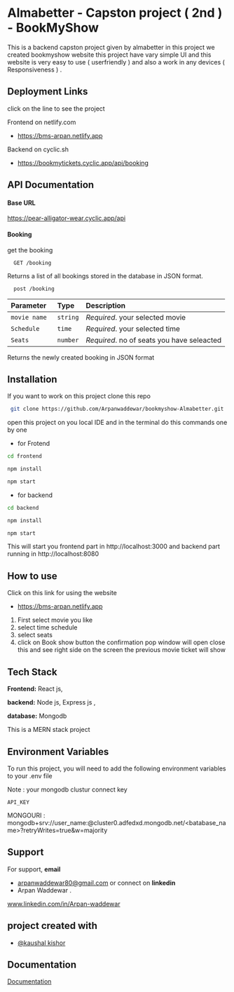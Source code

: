 
# Almabetter - Capston project ( 2nd ) - BookMyShow

This is a backend capston project given by almabetter in this project we created bookmyshow website this project have vary simple UI and this website is very easy to use ( userfriendly )  and also a work in any devices ( Responsiveness ) .
 


## Deployment Links

click on the line to see the project 

Frontend on netlify.com
 - https://bms-arpan.netlify.app

Backend on cyclic.sh

 - https://bookmytickets.cyclic.app/api/booking

 ## API Documentation

#### Base URL
https://pear-alligator-wear.cyclic.app/api

#### Booking
get  the booking

```http
  GET /booking
```
Returns a list of all bookings stored in the database in JSON format.

```http
  post /booking
```

| Parameter | Type     | Description                |
| :-------- | :------- | :------------------------- |
| `movie name ` | `string` | *Required*. your selected movie |
| `Schedule ` | `time` | *Required*. your selected time|
| `Seats ` | `number` | *Required*. no of seats you have seleacted|

Returns the newly created booking in JSON format


## Installation

If you want to work on this project clone this repo 
```bash
 git clone https://github.com/Arpanwaddewar/bookmyshow-Almabetter.git
```

open this project on you local IDE  and in the terminal do this commands one by one 
 - for Frotend
```bash
cd frontend

npm install

npm start
```
 - for backend 
 ```bash
cd backend

npm install

npm start 
 ```
 This will start you frontend part in http://localhost:3000 and backend part running in http://localhost:8080 

    
## How to use

Click on this link for using the website
 - https://bms-arpan.netlify.app
 1) First select movie you like 
 2) select time schedule 
 3) select seats
 4) click on Book show button the confirmation pop window will open close this and see right side on the screen the previous movie ticket will show 
 


## Tech Stack

**Frontend:** React js, 

**backend:** Node js, Express js , 

**database:** Mongodb

This is a MERN stack project  


## Environment Variables

To run this project, you will need to add the following environment variables to your .env file

Note : your mongodb clustur connect key 

`API_KEY`

 MONGOURI : mongodb+srv://user_name:<password>@cluster0.adfedxd.mongodb.net/<batabase_name>?retryWrites=true&w=majority



## Support

For support, **email** 
- arpanwaddewar80@gmail.com 
or connect on **linkedin**
- Arpan Waddewar .

www.linkedin.com/in/Arpan-waddewar
## project created with 

- [@kaushal kishor]( https://github.com/kaushal2608)


## Documentation

[Documentation](https://linktodocumentation)

